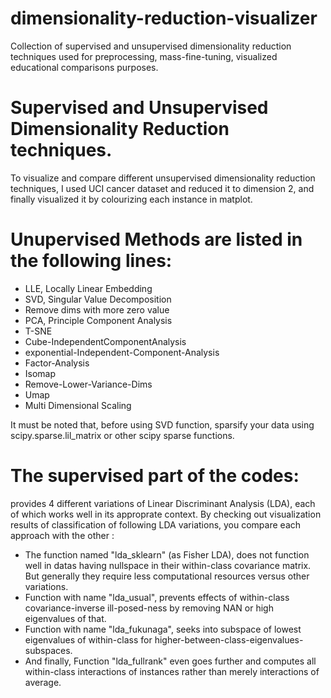 # dimensionality-reduction-visualizer
Collection of supervised and unsupervised dimensionality reduction techniques used for preprocessing, mass-fine-tuning, visualized educational comparisons purposes.

# Supervised and Unsupervised Dimensionality Reduction techniques.
To visualize and compare different unsupervised dimensionality reduction techniques, I used UCI cancer dataset and reduced it to dimension 2, and finally visualized it by colourizing each instance in matplot.

# Unupervised Methods are listed in the following lines:
- LLE, Locally Linear Embedding
- SVD, Singular Value Decomposition
- Remove dims with more zero value
- PCA, Principle Component Analysis
- T-SNE
- Cube-IndependentComponentAnalysis
- exponential-Independent-Component-Analysis
- Factor-Analysis
- Isomap
- Remove-Lower-Variance-Dims
- Umap
- Multi Dimensional Scaling

It must be noted that, before using SVD function, sparsify your data using scipy.sparse.lil_matrix or other scipy sparse functions.

# The supervised part of the codes:
provides 4 different variations of Linear Discriminant Analysis (LDA), each of which works well in its approprate context. By checking out visualization results of classification of following  LDA variations, you compare each approach with the other : 
- The function named "lda_sklearn" (as Fisher LDA), does not function well in datas having nullspace in their within-class covariance matrix. But generally they require less computational resources versus other variations.
- Function with name "lda_usual", prevents effects of within-class covariance-inverse ill-posed-ness by removing NAN or high eigenvalues of that. 
- Function with name "lda_fukunaga",  seeks into subspace of lowest eigenvalues of within-class for higher-between-class-eigenvalues-subspaces.
- And finally, Function "lda_fullrank" even goes further and computes all within-class interactions of instances rather than merely interactions of average.
